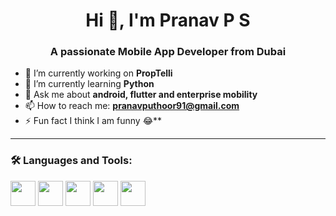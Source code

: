 <h1 align="center">Hi 👋, I'm Pranav P S</h1>
<h3 align="center">A passionate Mobile App Developer from Dubai</h3>

- 🔭 I’m currently working on **PropTelli**
- 🌱 I’m currently learning **Python**
- 💬 Ask me about **android, flutter and enterprise mobility**
- 📫 How to reach me: **pranavputhoor91@gmail.com**
- ⚡ Fun fact I think I am funny 😂**

---

### 🛠️ Languages and Tools:
<p align="left">
  <img src="https://cdn.jsdelivr.net/gh/devicons/devicon/icons/android/android-original.svg" height="40" />
  <img src="https://cdn.jsdelivr.net/gh/devicons/devicon/icons/flutter/flutter-original.svg" height="40"/>
  <img src="https://cdn.jsdelivr.net/gh/devicons/devicon/icons/firebase/firebase-plain.svg" height="40"/>
  <img src="https://cdn.jsdelivr.net/gh/devicons/devicon/icons/nodejs/nodejs-original.svg" height="40"/>
  <img src="https://cdn.jsdelivr.net/gh/devicons/devicon/icons/mongodb/mongodb-original.svg" height="40"/>
  <!-- Add more icons from https://devicon.dev -->
</p>


